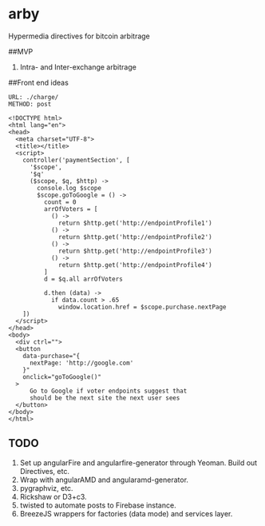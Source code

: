 # arby

Hypermedia directives for bitcoin arbitrage

##MVP

1. Intra- and Inter-exchange arbitrage

##Front end ideas

    URL: ./charge/
    METHOD: post

    <!DOCTYPE html>
    <html lang="en">
    <head>
      <meta charset="UTF-8">
      <title></title>
      <script>
        controller('paymentSection', [
          '$scope',
          '$q'
          ($scope, $q, $http) ->
            console.log $scope
            $scope.goToGoogle = () ->
              count = 0
              arrOfVoters = [
                () ->
                  return $http.get('http://endpointProfile1')
                () ->
                  return $http.get('http://endpointProfile2')
                () ->
                  return $http.get('http://endpointProfile3')
                () ->
                  return $http.get('http://endpointProfile4')
              ]
              d = $q.all arrOfVoters

              d.then (data) ->
                if data.count > .65
                  window.location.href = $scope.purchase.nextPage
        ])
      </script>
    </head>
    <body>
      <div ctrl="">
      <button
        data-purchase="{
          nextPage: 'http://google.com'
        }"
        onclick="goToGoogle()"
      >
          Go to Google if voter endpoints suggest that
          should be the next site the next user sees
      </button>
    </body>
    </html>

## TODO

1. Set up angularFire and angularfire-generator through Yeoman.
   Build out Directives, etc.
2. Wrap with angularAMD and angularamd-generator.
3. pygraphviz, etc.
4. Rickshaw or D3+c3.
5. twisted to automate posts to Firebase instance.
6. BreezeJS wrappers for factories (data mode) and services layer.
